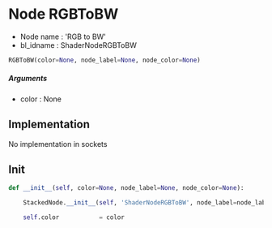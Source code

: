 # Node RGBToBW

- Node name : 'RGB to BW'
- bl_idname : ShaderNodeRGBToBW


``` python
RGBToBW(color=None, node_label=None, node_color=None)
```
##### Arguments

- color : None

## Implementation

No implementation in sockets

## Init

``` python
def __init__(self, color=None, node_label=None, node_color=None):

    StackedNode.__init__(self, 'ShaderNodeRGBToBW', node_label=node_label, node_color=node_color)

    self.color           = color
```
